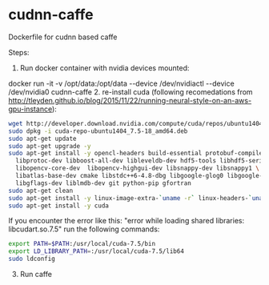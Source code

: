 # cudnn-caffe
Dockerfile for cudnn based caffe

Steps:

1. Run docker container with nvidia devices mounted: 
  
  docker run -it -v /opt/data:/opt/data --device /dev/nvidiactl --device /dev/nvidia0 cudnn-caffe
2. re-install cuda (following recomedations from http://tleyden.github.io/blog/2015/11/22/running-neural-style-on-an-aws-gpu-instance):
  
  ```bash
  wget http://developer.download.nvidia.com/compute/cuda/repos/ubuntu1404/x86_64/cuda-repo-ubuntu1404_7.5-18_amd64.deb
  sudo dpkg -i cuda-repo-ubuntu1404_7.5-18_amd64.deb
  sudo apt-get update
  sudo apt-get upgrade -y
  sudo apt-get install -y opencl-headers build-essential protobuf-compiler \
    libprotoc-dev libboost-all-dev libleveldb-dev hdf5-tools libhdf5-serial-dev \
    libopencv-core-dev  libopencv-highgui-dev libsnappy-dev libsnappy1 \
    libatlas-base-dev cmake libstdc++6-4.8-dbg libgoogle-glog0 libgoogle-glog-dev \
    libgflags-dev liblmdb-dev git python-pip gfortran
  sudo apt-get clean
  sudo apt-get install -y linux-image-extra-`uname -r` linux-headers-`uname -r` linux-image-`uname -r`
  sudo apt-get install -y cuda
  ```
  If you encounter the error like this: "error while loading shared libraries: libcudart.so.7.5" run the following commands:
  ```bash
  export PATH=$PATH:/usr/local/cuda-7.5/bin
  export LD_LIBRARY_PATH=:/usr/local/cuda-7.5/lib64
  sudo ldconfig
  ```
3. Run caffe
